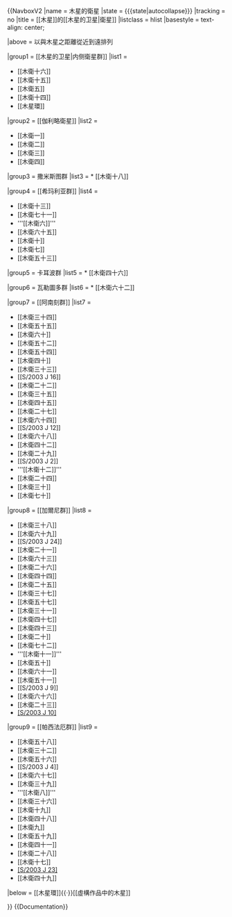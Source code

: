 {{NavboxV2
|name  = 木星的衛星
|state  = {{{state<includeonly>|autocollapse</includeonly>}}}
|tracking = <includeonly>no</includeonly>
|title = [[木星]]的[[木星的卫星|衛星]]
|listclass = hlist
|basestyle = text-align: center;

|above = 以與木星之距離從近到遠排列

|group1 = [[木星的卫星|内侧衛星群]]
|list1  = 
* [[木衛十六]]
* [[木衛十五]]
* [[木衛五]]
* [[木衛十四]]
* [[木星環]]

|group2 = [[伽利略衛星]]
|list2  = 
* [[木衛一]]
* [[木衛二]]
* [[木衛三]]
* [[木衛四]]

|group3 = 撒米斯图群
|list3  = * [[木衛十八]]

|group4 = [[希玛利亚群]]
|list4  = 
* [[木衛十三]]
* [[木衛七十一]]
* '''[[木衛六]]'''
* [[木衛六十五]]
* [[木衛十]]
* [[木衛七]]
* [[木衛五十三]]

|group5 = 卡耳波群
|list5  = * [[木衛四十六]]

|group6 = 瓦勒圖多群
|list6 = * [[木衛六十二]]

|group7 = [[阿南刻群]]
|list7 =  
* [[木衛三十四]]
* [[木衛五十五]]
* [[木衛六十]]
* [[木衛五十二]]
* [[木衛五十四]]
* [[木衛四十]]
* [[木衛三十三]]
* [[S/2003 J 16]]
* [[木衛二十二]]
* [[木衛三十五]]
* [[木衛四十五]]
* [[木衛二十七]]
* [[木衛六十四]]
* [[S/2003 J 12]]
* [[木衛六十八]]
* [[木衛四十二]]
* [[木衛二十九]]
* [[S/2003 J 2]]
* '''[[木衛十二]]'''
* [[木衛二十四]]
* [[木衛三十]]
* [[木衛七十]]

|group8 = [[加爾尼群]]
|list8  = 
* [[木衛三十八]]
* [[木衛六十九]]
* [[S/2003 J 24]]
* [[木衛二十一]]
* [[木衛六十三]]
* [[木衛二十六]]
* [[木衛四十四]]
* [[木衛二十五]]
* [[木衛三十七]]
* [[木衛五十七]]
* [[木衛三十一]]
* [[木衛四十七]]
* [[木衛四十三]]
* [[木衛二十]]
* [[木衛七十二]]
* '''[[木衛十一]]'''
* [[木衛五十]]
* [[木衛六十一]]
* [[木衛五十一]]
* [[S/2003 J 9]]
* [[木衛六十六]]
* [[木衛二十三]]
* [[S/2003 J 10]](?)

|group9 = [[帕西法厄群]]
|list9  =
* [[木衛五十八]]
* [[木衛三十二]]
* [[木衛五十六]]
* [[S/2003 J 4]]
* [[木衛六十七]]
* [[木衛三十九]]
* '''[[木衛八]]'''
* [[木衛三十六]]
* [[木衛十九]]
* [[木衛四十八]]
* [[木衛九]]
* [[木衛五十九]]
* [[木衛四十一]]
* [[木衛二十八]]
* [[木衛十七]]
* [[S/2003 J 23]](?)
* [[木衛四十九]]

|below = [[木星環]]{{·}}[[虛構作品中的木星]]

}}<noinclude>
{{Documentation}}
</noinclude>